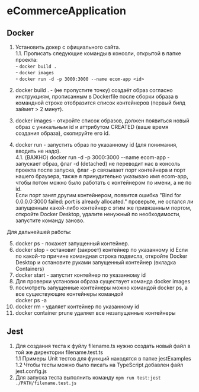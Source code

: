 # eCommerceApplication

## Docker

1. Установить докер с официального сайта.\
    1.1. Прописать следующие команды в консоли, открытой в папке проекта:\
        - `docker build .`\
        - `docker images`\
        - `docker run -d -p 3000:3000 --name ecom-app <id>`

2. docker build . - (не пропустите точку) создаёт образ согласно инструкциям, прописанным в Dockerfile
  после сборки образа в командной строке отобразится список контейнеров (первый билд займет > 2 минут).
3. docker images - откройте список образов, должен появиться новый образ с уникальным id и аттрибутом CREATED (ваше время создания образа), скопируйте его id.
4. docker run <id> - запустить образ по указанному id (для понимания, вводить не надо).\
    4.1. (ВАЖНО) docker run -d -p 3000:3000 --name ecom-app <id> - запускает образ, флаг -d (detached) не переводит нас в консоль проекта после запуска, флаг -p связывает порт контейнера и порт нашего браузера, также я принудительно указываю имя ecom-app, чтобы потом можно было работать с контейнером по имени, а не по id.\
    Если порт занят другим контейнером, появится ошибка "Bind for 0.0.0.0:3000 failed: port is already allocated." проверьте, не остался ли запущенным какой-либо контейнер с этим же привязанным портом, откройте Docker Desktop, удалите ненужный по необходимости, запустите команду заново.

Для дальнейшей работы:

5. docker ps  - покажет запущенный контейнер.
6. docker stop <id> - остановит (закроет) контейнер по указанному id
  Если по какой-то причине командная строка подвисла, откройте Docker Desktop и остановите руками запущенный контейнер (вкладка Containers)
7. docker start <id> - запустит контейнер по указанному id
8. Для проверки установки образа существует команда docker images
9. посмотреть запущенные контейнеры можно командой docker ps, а все существующие контейнеры командой\
docker ps -a
10. docker rm <id> - удаляет контейнер по указанному id
11. docker container prune удаляет все незапущенные контейнеры

## Jest

1. Для создания теста к фуйлу filename.ts нужно создать новый файл в той же директории filename.test.ts\
    1.1 Примеры Unit тестов для функций находятся в папке jestExamples\
    1.2 Чтобы тесты можно было писать на TypeScript добавлен файл jest.config.js
2. Для запуска теста выполнить команду `npm run test:jest ./PATH/filename.test.js`
